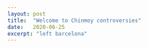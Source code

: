 ```yaml
---
layout: post
title:  "Welcome to Chinmoy controversies"
date:   2020-06-25
excerpt: "left barcelona"
---
```

